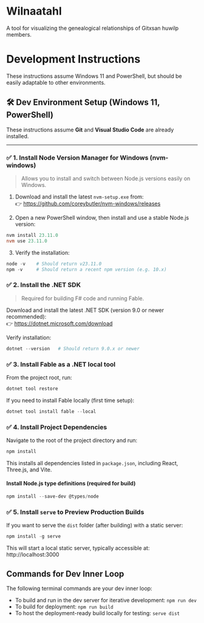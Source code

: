 # Wilnaatahl
A tool for visualizing the genealogical relationships of Gitxsan huwilp members.

# Development Instructions

These instructions assume Windows 11 and PowerShell, but should be easily adaptable to other environments.

## 🛠️ Dev Environment Setup (Windows 11, PowerShell)

These instructions assume **Git** and **Visual Studio Code** are already installed.

---

### ✅ 1. Install Node Version Manager for Windows (nvm-windows)

> Allows you to install and switch between Node.js versions easily on Windows.

1. Download and install the latest `nvm-setup.exe` from:  
   👉 https://github.com/coreybutler/nvm-windows/releases

2. Open a new PowerShell window, then install and use a stable Node.js version:

```powershell
nvm install 23.11.0
nvm use 23.11.0
```

3. Verify the installation:

```powershell
node -v    # Should return v23.11.0
npm -v     # Should return a recent npm version (e.g. 10.x)
```

### ✅ 2. Install the .NET SDK

> Required for building F# code and running Fable.

Download and install the latest .NET SDK (version 9.0 or newer recommended):  
👉 https://dotnet.microsoft.com/download

Verify installation:

```powershell
dotnet --version   # Should return 9.0.x or newer
```

### ✅ 3. Install Fable as a .NET local tool

From the project root, run:

```powershell
dotnet tool restore
```

If you need to install Fable locally (first time setup):

```powershell
dotnet tool install fable --local
```

### ✅ 4. Install Project Dependencies

Navigate to the root of the project directory and run:

```powershell
npm install
```

This installs all dependencies listed in `package.json`, including React, Three.js, and Vite.

#### Install Node.js type definitions (required for build)

```powershell
npm install --save-dev @types/node
```

### ✅ 5. Install `serve` to Preview Production Builds

If you want to serve the `dist` folder (after building) with a static server:

```powershell
npm install -g serve
```

This will start a local static server, typically accessible at: http://localhost:3000

## Commands for Dev Inner Loop

The following terminal commands are your dev inner loop:
- To build and run in the dev server for iterative development: `npm run dev`
- To build for deployment: `npm run build`
- To host the deployment-ready build locally for testing: `serve dist`
